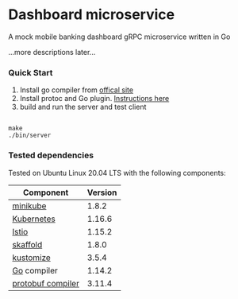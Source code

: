 # Dashboard microservice 

A mock mobile banking dashboard gRPC microservice written in Go
 
...more descriptions later...

### Quick Start
1. Install go compiler from [offical site](https://golang.org/dl/go)
2. Install protoc and Go plugin. [Instructions here](https://grpc.io/docs/quickstart/go/)
3. build and run the server and test client
```shell script

make
./bin/server

```

### Tested dependencies

Tested on Ubuntu Linux 20.04 LTS with the following components:

| Component  | Version  |
|---|---|
| [minikube](https://kubernetes.io/docs/setup/learning-environment/minikube/)   | 1.8.2  |
| [Kubernetes](https://kubernetes.io)   | 1.16.6  |
| [Istio](https://istio.io)  | 1.15.2  |
| [skaffold](https://skaffold.dev)  | 1.8.0  |
| [kustomize](https://kustomize.io/)  | 3.5.4  |
| [Go](http://golang.org) compiler | 1.14.2 |
| [protobuf compiler](https://developers.google.com/protocol-buffers) | 3.11.4 |
